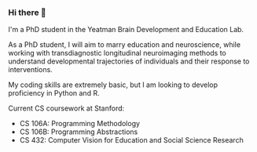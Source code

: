 ### Hi there 👋
I'm a PhD student in the Yeatman Brain Development and Education Lab.

As a PhD student, I will aim to marry education and neuroscience, while working with transdiagnostic longitudinal neuroimaging methods to understand developmental trajectories of individuals and their response to interventions. 

My coding skills are extremely basic, but I am looking to develop proficiency in Python and R.

Current CS coursework at Stanford:
- CS 106A: Programming Methodology
- CS 106B: Programming Abstractions
- CS 432: Computer Vision for Education and Social Science Research

<!--
**chiuhoward/chiuhoward** is a ✨ _special_ ✨ repository because its `README.md` (this file) appears on your GitHub profile.

Here are some ideas to get you started:

- 🔭 I’m currently working on ...
- 🌱 I’m currently learning ...
- 👯 I’m looking to collaborate on ...
- 🤔 I’m looking for help with ...
- 💬 Ask me about ...
- 📫 How to reach me: ...
- 😄 Pronouns: ...
- ⚡ Fun fact: ...
-->
